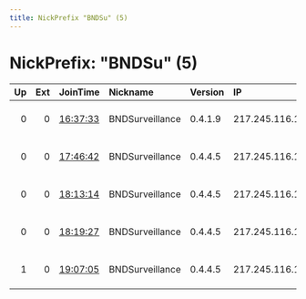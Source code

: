 ```yaml
---
title: NickPrefix "BNDSu" (5)
---
```


# NickPrefix: "BNDSu" (5)

|   Up |   Ext | JoinTime                                                                                            | Nickname        | Version   | IP              | AS                  | CC   |   ORp |   Dirp | OS    | Contact   |   eFamMembers |
|-----:|------:|:----------------------------------------------------------------------------------------------------|:----------------|:----------|:----------------|:--------------------|:-----|------:|-------:|:------|:----------|--------------:|
|    0 |     0 | [16:37:33](https://metrics.torproject.org/rs.html#details/C005F299C6667AE26242EE733CD3A07AA93B9487) | BNDSurveillance | 0.4.1.9   | 217.245.116.120 | Deutsche Telekom AG | de   |  9001 |      0 | Linux | None      |             1 |
|    0 |     0 | [17:46:42](https://metrics.torproject.org/rs.html#details/9E3601BBD8654E3669DBE53BFA3635A9C509040F) | BNDSurveillance | 0.4.4.5   | 217.245.116.120 | Deutsche Telekom AG | de   |  9001 |      0 | Linux | None      |             1 |
|    0 |     0 | [18:13:14](https://metrics.torproject.org/rs.html#details/D27EE096D7BE7321CFA1969D942F4A667F532942) | BNDSurveillance | 0.4.4.5   | 217.245.116.120 | Deutsche Telekom AG | de   |  9001 |      0 | Linux | None      |             1 |
|    0 |     0 | [18:19:27](https://metrics.torproject.org/rs.html#details/CD18E98708934A0A3F4662129C8CE1F78328CA8A) | BNDSurveillance | 0.4.4.5   | 217.245.116.120 | Deutsche Telekom AG | de   |  9001 |      0 | Linux | None      |             1 |
|    1 |     0 | [19:07:05](https://metrics.torproject.org/rs.html#details/14F12972E7089FEDBB1F8739602A27DDB512C618) | BNDSurveillance | 0.4.4.5   | 217.245.116.120 | Deutsche Telekom AG | de   |  9001 |      0 | Linux | None      |             1 |
